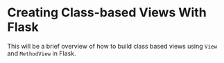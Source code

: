 # Creating Class-based Views With Flask #

This will be a brief overview of how to build class based views using `View` and `MethodView` in Flask.